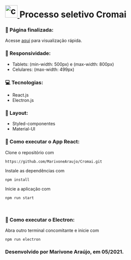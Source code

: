 
#  <a href="https://www.ignicaodigital.com.br/" target="_blank"> <img src="https://media-exp1.licdn.com/dms/image/C4D0BAQHYFUYykS9kXA/company-logo_200_200/0/1557178861892?e=2159024400&v=beta&t=5XD6KNs0af9m8gLcissMmsbdBMkrpsEGv1hVmh46ynM" alt="cromai" width="40" height="40"/> </a> Processo seletivo Cromai

### 📃 Página finalizada:
Acesse [ aqui](fat-railway.surge.sh) para visualização rápida.

### 📱 Responsividade:
- Tablets: (min-width: 500px) e (max-width: 800px)
- Celulares: (max-width: 499px)

### 💻 Tecnologias:
- React.js
- Electron.js

### 🎨 Layout:
- Styled-componentes
- Material-UI

### 🔨 Como executar o App React:
Clone o repositório com
```
https://github.com/MarivoneAraujo/Cromai.git  
```
Instale as dependências com
```
npm install
```
Inicie a aplicação com
```
npm run start
```
<br/>

### 🔨 Como executar o Electron:

Abra outro terminal concomitante e inicie com
```
npm run electron
```

### Desenvolvido por Marivone Araújo, em 05/2021.

